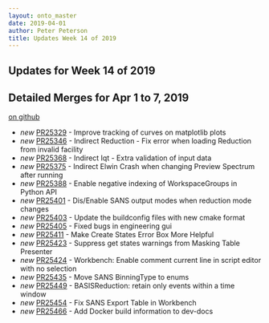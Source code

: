 ```yaml
---
layout: onto_master
date: 2019-04-01
author: Peter Peterson
title: Updates Week 14 of 2019
---
```

Updates for Week 14 of 2019
---------------------------

Detailed Merges for Apr 1 to 7, 2019
------------------------------------
[on github](https://github.com/mantidproject/mantid/pulls?q=is%3Apr+merged%3A2019-04-02..2019-04-07)

* *new* [PR25329](https://github.com/mantidproject/mantid/pull/25329) - Improve tracking of curves on matplotlib plots
* *new* [PR25346](https://github.com/mantidproject/mantid/pull/25346) - Indirect Reduction - Fix error when loading Reduction from invalid facility
* *new* [PR25368](https://github.com/mantidproject/mantid/pull/25368) - Indirect Iqt - Extra validation of input data
* *new* [PR25375](https://github.com/mantidproject/mantid/pull/25375) - Indirect Elwin Crash when changing Preview Spectrum after running
* *new* [PR25388](https://github.com/mantidproject/mantid/pull/25388) - Enable negative indexing of WorkspaceGroups in Python API
* *new* [PR25401](https://github.com/mantidproject/mantid/pull/25401) - Dis/Enable SANS output modes when reduction mode changes
* *new* [PR25403](https://github.com/mantidproject/mantid/pull/25403) - Update the buildconfig files with new cmake format
* *new* [PR25405](https://github.com/mantidproject/mantid/pull/25405) - Fixed bugs in engineering gui
* *new* [PR25411](https://github.com/mantidproject/mantid/pull/25411) - Make Create States Error Box More Helpful
* *new* [PR25423](https://github.com/mantidproject/mantid/pull/25423) - Suppress get states warnings from Masking Table Presenter
* *new* [PR25424](https://github.com/mantidproject/mantid/pull/25424) - Workbench: Enable comment current line in script editor with no selection
* *new* [PR25435](https://github.com/mantidproject/mantid/pull/25435) - Move SANS BinningType to enums
* *new* [PR25449](https://github.com/mantidproject/mantid/pull/25449) - BASISReduction: retain only events within a time window
* *new* [PR25454](https://github.com/mantidproject/mantid/pull/25454) - Fix SANS Export Table in Workbench
* *new* [PR25466](https://github.com/mantidproject/mantid/pull/25466) - Add Docker build information to dev-docs
